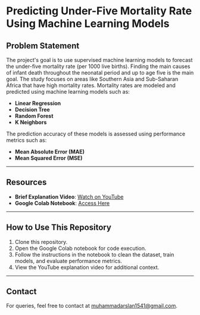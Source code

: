 # **Predicting Under-Five Mortality Rate Using Machine Learning Models**

## **Problem Statement**  
The project's goal is to use supervised machine learning models to forecast the under-five mortality rate (per 1000 live births). Finding the main causes of infant death throughout the neonatal period and up to age five is the main goal. The study focuses on areas like Southern Asia and Sub-Saharan Africa that have high mortality rates. Mortality rates are modeled and predicted using machine learning models such as:   
- **Linear Regression**  
- **Decision Tree**   
- **Random Forest**  
- **K Neighbors**

The prediction accuracy of these models is assessed using performance metrics such as:  
- **Mean Absolute Error (MAE)**  
- **Mean Squared Error (MSE)**  

---

## **Resources**
- **Brief Explanation Video**: [Watch on YouTube](https://www.youtube.com/watch?v=7zpEuCTcdKk)  
- **Google Colab Notebook**: [Access Here](https://colab.research.google.com/drive/1VL0ifNoV3PDzXpxta_jsAdap6Vd3NtZw?usp=sharing)

---

## **How to Use This Repository**  
1. Clone this repository.  
2. Open the Google Colab notebook for code execution.  
3. Follow the instructions in the notebook to clean the dataset, train models, and evaluate performance metrics.  
4. View the YouTube explanation video for additional context.  

---

## **Contact**  
For queries, feel free to contact at muhammadarslan1541@gmail.com.  
